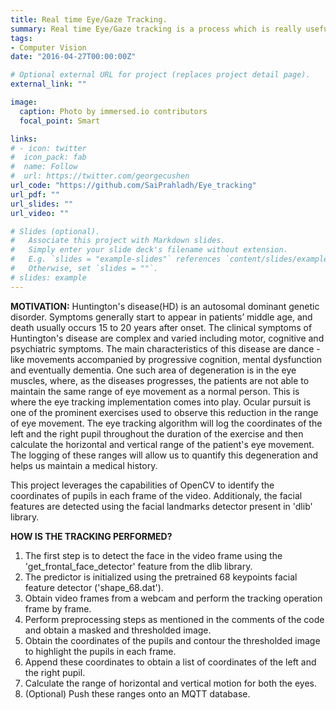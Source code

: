 ```yaml
---
title: Real time Eye/Gaze Tracking.
summary: Real time Eye/Gaze tracking is a process which is really useful in the field of medical science and has proven to be the only method to objectively and accurately record and analyse visual behaviour. This use case is designed as a part of a larger medical subsystem catered towards improving the quality of life of Huntington's disease patients. This eye tracking implementation enables us to quantify the range of voluntary eye movement of HD patients through Occular Pursuit exercises. This implementation leverages the vast capabilities of the OpenCV library.
tags:
- Computer Vision
date: "2016-04-27T00:00:00Z"

# Optional external URL for project (replaces project detail page).
external_link: ""

image:
  caption: Photo by immersed.io contributors
  focal_point: Smart

links:
# - icon: twitter
#  icon_pack: fab
#  name: Follow
#  url: https://twitter.com/georgecushen
url_code: "https://github.com/SaiPrahladh/Eye_tracking"
url_pdf: ""
url_slides: ""
url_video: ""

# Slides (optional).
#   Associate this project with Markdown slides.
#   Simply enter your slide deck's filename without extension.
#   E.g. `slides = "example-slides"` references `content/slides/example-slides.md`.
#   Otherwise, set `slides = ""`.
# slides: example
---
```

**MOTIVATION:**
Huntington's disease(HD) is an autosomal dominant genetic disorder. Symptoms generally start to appear in patients’ middle age, and death usually occurs 15 to 20 years after onset. The clinical symptoms of Huntington's disease are complex and varied including motor, cognitive and psychiatric symptoms. The main characteristics of this disease are dance - like movements accompanied by progressive cognition, mental dysfunction and eventually dementia. One such area of degeneration is in the eye muscles, where, as the diseases progresses, the patients are not able to maintain the same range of eye movement as a normal person. This is where the eye tracking implementation comes into play. Ocular pursuit is one of the prominent exercises used to observe this reduction in the range of eye movement. The eye tracking algorithm will log the coordinates of the left and the right pupil throughout the duration of the exercise and then calculate the horizontal and vertical range of the patient's eye movement. The logging of these ranges will allow us to quantify this degeneration and helps us maintain a medical history.

This project leverages the capabilities of OpenCV to identify the coordinates of pupils in each frame of the video. Additionaly, the facial features are detected using the facial landmarks detector present in 'dlib' library.

**HOW IS THE TRACKING PERFORMED?**
1. The first step is to detect the face in the video frame using the 'get_frontal_face_detector' feature from the dlib library.
2. The predictor is initialized using the pretrained 68 keypoints facial feature detector ('shape_68.dat').
3. Obtain video frames from a webcam and perform the tracking operation frame by frame.
4. Perform preprocessing steps as mentioned in the comments of the code and obtain a masked and thresholded image.
5. Obtain the coordinates of the pupils and contour the thresholded image to highlight the pupils in each frame.
6. Append these coordinates to obtain a list of coordinates of the left and the right pupil.
7. Calculate the range of horizontal and vertical motion for both the eyes.
8. (Optional) Push these ranges onto an MQTT database.



